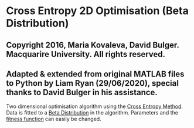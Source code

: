 # Cross Entropy 2D Optimisation (Beta Distribution)

## Copyright 2016, Maria Kovaleva, David Bulger. Macquarire University. All rights reserved.

## Adapted & extended from original MATLAB files to Python by Liam Ryan (29/06/2020), special thanks to David Bulger in his assistance.

Two dimensional optimisation algorithm using the [Cross Entropy Method](https://en.wikipedia.org/wiki/Cross-entropy_method).
Data is fitted to a [Beta Distribution](https://en.wikipedia.org/wiki/Beta_distribution) in the algorithm. Parameters and the [fitness function](https://en.wikipedia.org/wiki/Fitness_function) can easily be changed.
